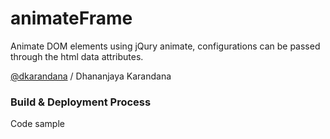 # animateFrame
Animate DOM elements using jQury animate, configurations can be passed through the html data attributes. 
  
[@dkarandana](http://twitter.com/dkarandana) / Dhananjaya Karandana

### Build & Deployment Process

Code sample


